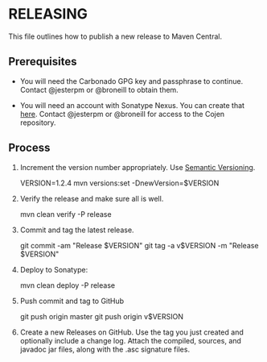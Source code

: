 RELEASING
=========

This file outlines how to publish a new release to Maven Central.

Prerequisites 
-------------

* You will need the Carbonado GPG key and passphrase to continue.  Contact
  @jesterpm or @broneill to obtain them.

* You will need an account with Sonatype Nexus. You can create that
  [here](https://issues.sonatype.org/secure/Signup!default.jspa). Contact
  @jesterpm or @broneill for access to the Cojen repository.

Process
-------

1. Increment the version number appropriately.
   Use [Semantic Versioning](http://semver.org/).

    VERSION=1.2.4
    mvn versions:set -DnewVersion=$VERSION

2. Verify the release and make sure all is well.

    mvn clean verify -P release

3. Commit and tag the latest release.

    git commit -am "Release $VERSION"
    git tag -a v$VERSION -m "Release $VERSION"

4. Deploy to Sonatype:

    mvn clean deploy -P release

5. Push commit and tag to GitHub

    git push origin master
    git push origin v$VERSION

6. Create a new Releases on GitHub. Use the tag you just created and optionally
   include a change log. Attach the compiled, sources, and javadoc jar files,
   along with the .asc signature files.

